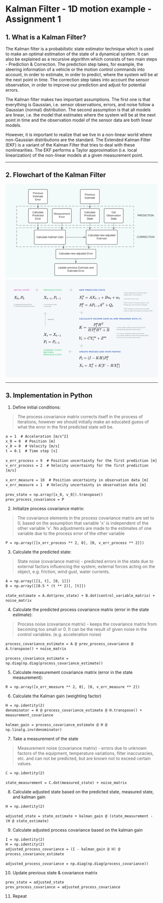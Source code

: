 # Kalman Filter - 1D motion example - Assignment 1

## 1. What is a Kalman Filter?
The Kalman filter is a probabilistic state estimator technique which is used to make an optimal estimation of the state of a dynamical system. It can also be explained as a recursive algorithm which consists of two main steps - Prediction & Correction. The prediction step takes, for example, the steering information of a vehicle or the motion control commands into account, in order to estimate, in order to predict, where the system will be at the next point in time. The correction step takes into account the sensor observation, in order to improve our prediction and adjust for potential errors.

The Kalman filter makes two important assumptions. The first one is that everything is Gaussian, i.e. sensor observations, errors, and noise follow a Gaussian (normal) distribution. The second assumption is that all models are linear, i.e. the model that estimates where the system will be at the next point in time and the observation model of the sensor data are both linear models.

However, it is important to realize that we live in a non-linear world where non-Gaussian distributions are the standard. The Extended Kalman Filter (EKF) is a variant of the Kalman Filter that tries to deal with these nonlinearities. The EKF performs a Taylor approximation (i.e. local linearization) of the non-linear models at a given measurement point. 

---

## 2. Flowchart of the Kalman Filter
<img src="res/blockdiagram.png" width="640">
<img src="res/steps.png" width="640">

---

## 3. Implementation in Python

1. Define initial conditions:
> The process covariance matrix corrects itself in the process of iterations, however we should initially make an educated guess of what the error in the first predicted state will be.
```
a = 1  # Acceleration [m/s^2]
x_0 = 0  # Position [m]
v_0 = 0  # Velocity [m/s]
t = 0.1  # Time step [s]

x_err_process = 9  # Position uncertainty for the first prediction [m]
v_err_process = 2  # Velocity uncertainty for the first prediction [m/s]

x_err_measure = 10  # Position uncertainty in observation data [m]
v_err_measure = 1  # Velocity uncertainty in observation data [m]

prev_state = np.array([x_0, v_0]).transpose()
prev_process_covariance = P
```
2. Initialize process covariance matrix:
> The covariance elements in the process covariance matrix are set to 0, based on the assumption that variable 'x' is independent of the other variable 'v'. No adjustments are made to the estimates of one variable due to the process error of the other variable
```
P = np.array([[x_err_process ** 2, 0], [0, v_err_process ** 2]])
```
3. Calculate the predicted state:
> State noise (covariance matrix) - predicted errors in the state due to external factors influencing the system; external forces acting on the object, e.g. friction, wind gust, water currents.
```
A = np.array([[1, t], [0, 1]])
B = np.array([[0.5 * (t ** 2)], [t]])

state_estimate = A.dot(prev_state) + B.dot(control_variable_matrix) + noise_matrix
```
4. Calculate the predicted process covariance matrix (error in the state estimate):
> Process noise (covariance matrix) - keeps the covariance matrix from becoming too small or 0. It can be the result of given noise in the control variables. (e.g. acceleration noise)
```
process_covariance_estimate = A @ prev_process_covariance @ A.transpose() + noise_matrix

process_covariance_estimate = np.diag(np.diag(process_covariance_estimate))
```
5. Calculate measurement covariance matrix (error in the state measurement):
```
R = np.array([x_err_measure ** 2, 0], [0, v_err_measure ** 2])
```
6. Calculate the Kalman gain (weighting factor)
```
H = np.identity(2)
denominator = H @ process_covariance_estimate @ H.transpose() + measurement_covariance

kalman_gain = process_covariance_estimate @ H @ np.linalg.inv(denominator)
```
7. Take a measurement of the state
> Measurement noise (covariance matrix) - errors due to unknown factors of the equipment, temperature variations, filter inaccuracies, etc. and can not be predicted, but are known not to exceed certain values.
```
C = np.identity(2)

state_measurement = C.dot(measured_state) + noise_matrix
```
8. Calculate adjusted state based on the predicted state, measured state, and kalman gain
```
H = np.identity(2)

adjusted_state = state_estimate + kalman_gain @ (state_measurement - (H @ state_estimate)
```
9. Calculate adjusted process covariance based on the kalman gain
```
I = np.identity(2)
H = np.identity(2)
adjusted_process_covariance = (I - kalman_gain @ H) @ process_covariance_estimate

adjusted_process_covariance = np.diag(np.diag(process_covariance))
```
10. Update previous state & covariance matrix
```
prev_state = adjusted_state
prev_process_covariance = adjusted_process_covariance
```
11. Repeat